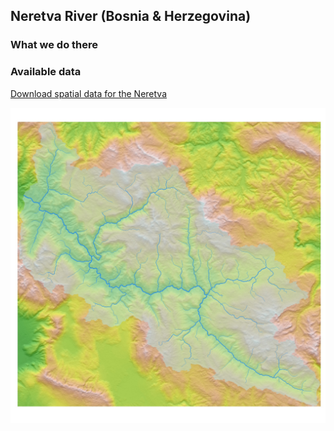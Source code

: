 ## Neretva River (Bosnia & Herzegovina)

### What we do there


### Available data
[Download spatial data for the Neretva](https://github.com/flee-group/neretva_rn/releases)

![Neretva](img/neretva.jpg)